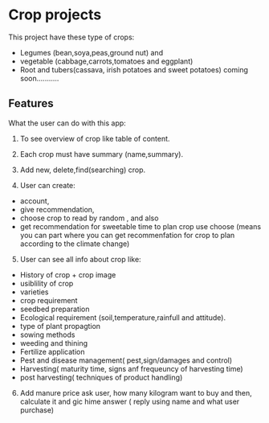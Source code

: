 # Crop projects

This project have these type of crops:

- Legumes (bean,soya,peas,ground nut) and
- vegetable (cabbage,carrots,tomatoes and eggplant)
- Root and tubers(cassava, irish potatoes and sweet potatoes) coming soon...........

## Features

What the user can do with this app:

1. To see overview of crop like table of content.

2. Each crop must have summary (name,summary).

3. Add new, delete,find(searching) crop.

4. User can create:

- account,
- give recommendation,
- choose crop to read by random , and also
- get recommendation for sweetable time to plan crop use choose (means you can part where you can get recommenfation for crop to plan according to the climate change)

5. User can see all info about crop like:

- History of crop + crop image
- usiblility of crop
- varieties
- crop requirement
- seedbed preparation
- Ecological requirement (soil,temperature,rainfull and attitude).
- type of plant propagtion
- sowing methods
- weeding and thining
- Fertilize application
- Pest and disease management( pest,sign/damages and control)
- Harvesting( maturity time, signs anf frequeuncy of harvesting time)
- post harvesting( techniques of product handling)

6. Add manure price ask user, how many kilogram want to buy and then, calculate it and gic hime answer ( reply using name and what user purchase)
